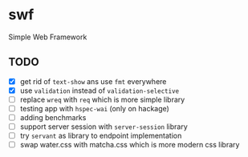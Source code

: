 # swf
Simple Web Framework

## TODO
- [x] get rid of `text-show` ans use `fmt` everywhere
- [x] use `validation` instead of `validation-selective`
- [ ] replace `wreq` with `req` which is more simple library
- [ ] testing app with `hspec-wai` (only on hackage)
- [ ] adding benchmarks
- [ ] support server session with `server-session`  library
- [ ] try `servant` as library to endpoint implementation
- [ ] swap water.css with matcha.css which is more modern css library
